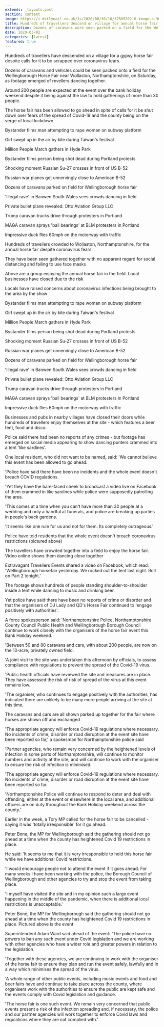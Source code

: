 ```yaml
---
extends: _layouts.post
section: content
image: https://i.dailymail.co.uk/1s/2020/08/30/16/32569202-0-image-a-36_1598800730552.jpg 
title: Hundreds of travellers descend on village for annual horse fair 
description: Dozens of caravans were seen parked on a field for the Wellingborough Horse Fair near Wollaston, Northamptonshire. Some of the attendees were also seen dancing together. 
date: 2020-03-02 
categories: [latest] 
featured: true 
--- 
```

Hundreds of travellers have descended on a village for a gypsy horse fair despite calls for it to be scrapped over coronavirus fears.


Dozens of caravans and vehicles could be seen packed onto a field for the Wellingborough Horse Fair near Wollaston, Northamptonshire, on Saturday, as footage emerged of revellers dancing together.


Around 200 people are expected at the event over the bank holiday weekend despite it being against the law to hold gatherings of more than 30 people.


The horse fair has been allowed to go ahead in spite of calls for it be shut down over fears of the spread of Covid-19 and the county being on the verge of local lockdown.


Bystander films man attempting to rape woman on subway platform


Girl swept up in the air by kite during Taiwan's festival


Million People March gathers in Hyde Park


Bystander films person being shot dead during Portland protests


Shocking moment Russian Su-27 crosses in front of US B-52


Russian war planes get unnervingly close to American B-52


Dozens of caravans parked on field for Wellingborough horse fair


'Illegal rave' in Banwen South Wales sees crowds dancing in field


Private bullet plane revealed: Otto Aviation Group LLC


Trump caravan trucks drive through protesters in Portland


MAGA caravan sprays 'ball bearings' at BLM protesters in Portland


Impressive duck flies 60mph on the motorway with traffic


Hundreds of travellers crowded to Wollaston, Northamptonshire, for the annual horse fair despite coronavirus fears


They have been seen gathered together with no apparent regard for social distancing and failing to use face masks


Above are a group enjoying the annual horse fair in the field. Local businesses have closed due to the risk


Locals have raised concerns about coronavirus infections being brought to the area by the show


Bystander films man attempting to rape woman on subway platform


Girl swept up in the air by kite during Taiwan's festival


Million People March gathers in Hyde Park


Bystander films person being shot dead during Portland protests


Shocking moment Russian Su-27 crosses in front of US B-52


Russian war planes get unnervingly close to American B-52


Dozens of caravans parked on field for Wellingborough horse fair


'Illegal rave' in Banwen South Wales sees crowds dancing in field


Private bullet plane revealed: Otto Aviation Group LLC


Trump caravan trucks drive through protesters in Portland


MAGA caravan sprays 'ball bearings' at BLM protesters in Portland


Impressive duck flies 60mph on the motorway with traffic


Businesses and pubs in nearby villages have closed their doors while hundreds of travellers enjoy themselves at the site - which features a beer tent, food and disco.


Police said there had been no reports of any crimes - but footage has emerged on social media appearing to show dancing punters crammed into a tent 'like sardines'.


One local resident, who did not want to be named, said: 'We cannot believe this event has been allowed to go ahead.


'Police have said there have been no incidents and the whole event doesn't breach COVID regulations.


'Yet they have the bare-faced cheek to broadcast a video live on Facebook of them crammed in like sardines while police were supposedly patrolling the area.


'This comes at a time when you can't have more than 30 people at a wedding and only a handful at funerals, and police are breaking up parties in people's back gardens.


'It seems like one rule for us and not for them. Its completely outrageous.'


Police have told residents that the whole event doesn't breach coronavirus restrictions (pictured above)


The travellers have crowded together into a field to enjoy the horse fair. Video online shows them dancing close together


Extravagant Travellers Events shared a video on Facebook, which read: 'Wellingborough horsefair yesterday. We rocked out the tent last night. Roll on Part 2 tonight.'


The footage shows hundreds of people standing shoulder-to-shoulder inside a tent while dancing to music and drinking beer.


Yet police have said there have been no reports of crime or disorder and that the organisers of DJ Lady and QD's Horse Fair continued to 'engage positively with authorities'.


A force spokesperson said: 'Northamptonshire Police, Northamptonshire County Council Public Health and Wellingborough Borough Council continue to work closely with the organisers of the horse fair event this Bank Holiday weekend.


'Between 50 and 80 caravans and cars, with about 200 people, are now on the 10-acre, privately owned field.


'A joint visit to the site was undertaken this afternoon by officials, to assess compliance with regulations to prevent the spread of the Covid-19 virus.


'Public health officials have reviewed the site and measures are in place. They have assessed the risk of risk of spread of the virus at this event remains low.


'The organiser, who continues to engage positively with the authorities, has indicated there are unlikely to be many more people arriving at the site at this time.


The caravans and cars are all shown parked up together for the fair where horses are shown off and exchanged


'The appropriate agency will enforce Covid-19 regulations where necessary. No incidents of crime, disorder or road disruption at the event site have been reported so far,' a spokesman for Northamptonshire police said 


'Partner agencies, who remain very concerned by the heightened levels of infection in some parts of Northamptonshire, will continue to monitor numbers and activity at the site, and will continue to work with the organiser to ensure the risk of infection is minimised.


'The appropriate agency will enforce Covid-19 regulations where necessary. No incidents of crime, disorder or road disruption at the event site have been reported so far.


'Northamptonshire Police will continue to respond to deter and deal with offending, either at the event or elsewhere in the local area, and additional officers are on duty throughout the Bank Holiday weekend across the county.'


Earlier in the week, a Tory MP called for the horse fair to be cancelled - saying it was 'totally irresponsible' for it go ahead.


Peter Bone, the MP for Wellingborough said the gathering should not go ahead at a time when the county has heightened Covid 19 restrictions in place.


He said: 'It seems to me that it is very irresponsible to hold this horse fair while we have additional Covid restrictions.


'I would encourage people not to attend the event if it goes ahead. For many weeks I have been working with the police, the Borough Council of Wellingborough and other agencies to try and stop the event from taking place.


'I myself have visited the site and in my opinion such a large event happening in the middle of the pandemic, when there is additional local restrictions is unacceptable.'


Peter Bone, the MP for Wellingborough said the gathering should not go ahead at a time when the county has heightened Covid 19 restrictions in place. Pictured above is the event


Superintendent Adam Ward said ahead of the event: 'The police have no powers to ban any such event under Covid legislation and we are working with other agencies who have a wider role and greater powers in relation to the legislation.


'Together with these agencies, we are continuing to work with the organiser of the horse fair to ensure they plan and run the event safely, lawfully and in a way which minimises the spread of the virus.


'A whole range of other public events, including music events and food and beer fairs have and continue to take place across the county, where organisers work with the authorities to ensure the public are kept safe and the events comply with Covid legislation and guidance.


'The horse fair is one such event. We remain very concerned that public events present a risk of the infection spreading and, if necessary, the police and our partner agencies will work together to enforce Covid laws and regulations where they are not complied with.'


